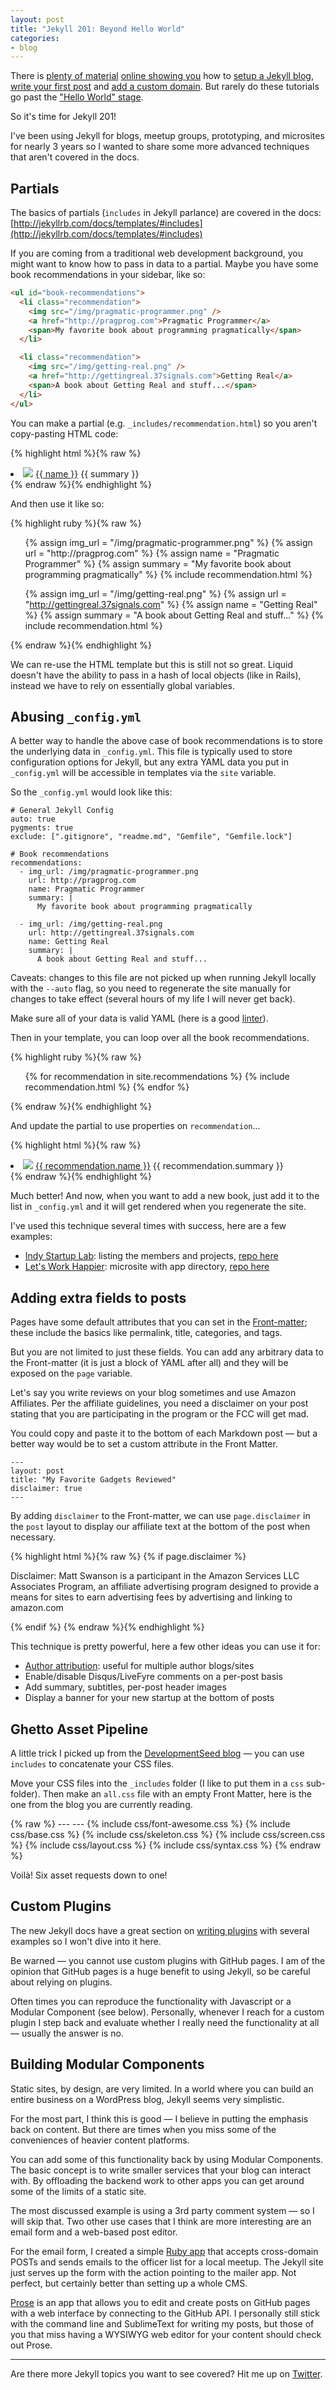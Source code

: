 ```yaml
---
layout: post
title: "Jekyll 201: Beyond Hello World"
categories:
- blog
---
```


There is [plenty of material][j1] [online showing you][j2] how to 
[setup a Jekyll blog][j3], [write your first post][j4] and 
[add a custom domain][j5]. But rarely do these tutorials go past
the ["Hello World" stage][j6].

[j1]: http://benhowdle.im/2013/06/02/jekyll-in-15-minutes/
[j2]: http://destroytoday.com/blog/hello-world-im-jekyll/
[j3]: http://danielmcgraw.com/2011/04/14/The-Ultimate-Guide-To-Getting-Started-With-Jekyll-Part-1/
[j4]: http://ianreah.com/2012/12/27/An-introduction-to-Jekyll.html
[j5]: https://help.github.com/articles/setting-up-a-custom-domain-with-pages
[j6]: https://github.com/burkemw3/Heroku-Jekyll-Hello-World

So it's time for Jekyll 201! 

I've been using Jekyll for blogs, meetup groups, prototyping, and microsites for
nearly 3 years so I wanted to share some more advanced techniques that aren't
covered in the docs.

## Partials
The basics of partials (`includes` in Jekyll parlance) are covered in the 
docs: [http://jekyllrb.com/docs/templates/#includes](http://jekyllrb.com/docs/templates/#includes)

If you are coming from a traditional web development background, you might want
to know how to pass in data to a partial. Maybe you have some book 
recommendations in your sidebar, like so:

```html
<ul id="book-recommendations">
  <li class="recommendation">
    <img src="/img/pragmatic-programmer.png" />
    <a href="http://pragprog.com">Pragmatic Programmer</a>
    <span>My favorite book about programming pragmatically</span>
  </li>

  <li class="recommendation">
    <img src="/img/getting-real.png" />
    <a href="http://gettingreal.37signals.com">Getting Real</a>
    <span>A book about Getting Real and stuff...</span>
  </li>
</ul>
```

You can make a partial (e.g. `_includes/recommendation.html`) so you aren't 
copy-pasting HTML code:

{% highlight html %}{% raw %}
<li class="recommendation">
  <img src="{{ img_url }}" />
  <a href="{{ url }}">{{ name }}</a>
  <span>{{ summary }}</span>
</li>
{% endraw %}{% endhighlight %}

And then use it like so:

{% highlight ruby %}{% raw %}
<ul id="book-recommendations">
  {% assign img_url = "/img/pragmatic-programmer.png" %}
  {% assign url = "http://pragprog.com" %}
  {% assign name = "Pragmatic Programmer" %}
  {% assign summary = "My favorite book about programming pragmatically" %}
  {% include recommendation.html %}

  {% assign img_url = "/img/getting-real.png" %}
  {% assign url = "http://gettingreal.37signals.com" %}
  {% assign name = "Getting Real" %}
  {% assign summary = "A book about Getting Real and stuff..." %}
  {% include recommendation.html %}
</ul>
{% endraw %}{% endhighlight %}

We can re-use the HTML template but this is still not so great. Liquid doesn't 
have the ability to pass in a hash of local objects (like in Rails), instead we 
have to rely on essentially global variables.

## Abusing `_config.yml`
A better way to handle the above case of book recommendations is to store the
underlying data in `_config.yml`. This file is typically used to store configuration
options for Jekyll, but any extra YAML data you put in `_config.yml` will be 
accessible in templates via the `site` variable.

So the `_config.yml` would look like this:

    # General Jekyll Config
    auto: true
    pygments: true
    exclude: [".gitignore", "readme.md", "Gemfile", "Gemfile.lock"]

    # Book recommendations
    recommendations:
      - img_url: /img/pragmatic-programmer.png
        url: http://pragprog.com
        name: Pragmatic Programmer
        summary: |
          My favorite book about programming pragmatically

      - img_url: /img/getting-real.png
        url: http://gettingreal.37signals.com
        name: Getting Real
        summary: |
          A book about Getting Real and stuff...

Caveats: changes to this file are not picked up when running Jekyll locally with
the `--auto` flag, so you need to regenerate the site manually for changes to
take effect (several hours of my life I will never get back).

Make sure all of your data is valid YAML (here is a good [linter][yl]).

Then in your template, you can loop over all the book recommendations.

{% highlight ruby %}{% raw %}
<ul id="book-recommendations">
  {% for recommendation in site.recommendations %}
    {% include recommendation.html %}
  {% endfor %}
</ul>
{% endraw %}{% endhighlight %}

And update the partial to use properties on `recommendation`...

{% highlight html %}{% raw %}
<li class="recommendation">
  <img src="{{ recommendation.img_url }}" />
  <a href="{{ recommendation.url }}">{{ recommendation.name }}</a>
  <span>{{ recommendation.summary }}</span>
</li>
{% endraw %}{% endhighlight %}

Much better! And now, when you want to add a new book, just add it to the list
in `_config.yml` and it will get rendered when you regenerate the site.

I've used this technique several times with success, here are a few examples:
* [Indy Startup Lab][isl]: listing the members and projects, [repo here][islc]
* [Let's Work Happier][lwh]: microsite with app directory, [repo here][lwhc]

## Adding extra fields to posts
Pages have some default attributes that you can set in the [Front-matter][fm];
these include the basics like permalink, title, categories, and tags.

But you are not limited to just these fields. You can add any arbitrary data to
the Front-matter (it is just a block of YAML after all) and they will be exposed
on the `page` variable.

Let's say you write reviews on your blog sometimes and use Amazon Affiliates. Per
the affiliate guidelines, you need a disclaimer on your post stating that you
are participating in the program or the FCC will get mad.

You could copy and paste it to the bottom of each Markdown post &mdash; but a better
way would be to set a custom attribute in the Front Matter.

    ---
    layout: post
    title: "My Favorite Gadgets Reviewed"
    disclaimer: true
    ---

By adding `disclaimer` to the Front-matter, we can use `page.disclaimer` in the
`post` layout to display our affiliate text at the bottom of the post when
necessary.

{% highlight html %}{% raw %}
  {% if page.disclaimer %}
    <div class="disclaimer">
      <p>
        Disclaimer: Matt Swanson is a participant in the Amazon Services LLC 
        Associates Program, an affiliate advertising program designed to provide 
        a means for sites to earn advertising fees by advertising and linking 
        to amazon.com
      </p>
    </div>
  {% endif %}
{% endraw %}{% endhighlight %}

This technique is pretty powerful, here a few other ideas you can use it for:
* [Author attribution][aa]: useful for multiple author blogs/sites
* Enable/disable Disqus/LiveFyre comments on a per-post basis
* Add summary, subtitles, per-post header images
* Display a banner for your new startup at the bottom of posts

## Ghetto Asset Pipeline
A little trick I picked up from the [DevelopmentSeed blog][ds] &mdash; you can use
`includes` to concatenate your CSS files.

Move your CSS files into the `_includes` folder (I like to put them in a `css`
sub-folder). Then make an `all.css` file with an empty Front Matter, here is the
one from the blog you are currently reading.

{% raw %}
    ---
    ---
    {% include css/font-awesome.css %}
    {% include css/base.css %}
    {% include css/skeleton.css %}
    {% include css/screen.css %}
    {% include css/layout.css %}
    {% include css/syntax.css %}
{% endraw %}

Voilà! Six asset requests down to one!

## Custom Plugins
The new Jekyll docs have a great section on [writing plugins][plugin] with several
examples so I won't dive into it here.

Be warned &mdash; you cannot use custom plugins with GitHub pages. I am of the opinion
that GitHub pages is a huge benefit to using Jekyll, so be careful about relying
on plugins.

Often times you can reproduce the functionality with Javascript or a Modular
Component (see below). Personally, whenever I reach for a custom plugin I step
back and evaluate whether I really need the functionality at all &mdash; usually the
answer is no.

## Building Modular Components
Static sites, by design, are very limited. In a world where you can build an
entire business on a WordPress blog, Jekyll seems very simplistic.

For the most part, I think this is good &mdash; I believe in putting the emphasis back
on content. But there are times when you miss some of the conveniences of heavier
content platforms.

You can add some of this functionality back by using Modular Components. The 
basic concept is to write smaller services that your blog can interact with. By
offloading the backend work to other apps you can get around some of the limits
of a static site.

The most discussed example is using a 3rd party comment system &mdash; so I will skip
that. Two other use cases that I think are more interesting are an email form
and a web-based post editor.

For the email form, I created a simple [Ruby app][mailer] that accepts
cross-domain POSTs and sends emails to the officer list for a local meetup. The
Jekyll site just serves up the form with the action pointing to the mailer
app. Not perfect, but certainly better than setting up a whole CMS.

[Prose][prose] is an app that allows you to edit and create posts on GitHub
pages with a web interface by connecting to the GitHub API. I personally still
stick with the command line and SublimeText for writing my posts, but those of
you that miss having a WYSIWYG web editor for your content should check out
Prose.

---

Are there more Jekyll topics you want to see covered? Hit me up on 
[Twitter](https://twitter.com/_swanson).

[fm]: http://jekyllrb.com/docs/frontmatter/
[plugin]: http://jekyllrb.com/docs/plugins/
[isl]: http://indystartuplab.org
[islc]: https://github.com/IndyStartupLab/indystartuplab.org
[lwh]: http://letsworkhappier.com
[lwhc]: https://github.com/sep/letsworkhappier.com
[aa]: http://www.lostdecadegames.com/blog-author-attribution-using-jekyll/
[yl]: http://yamllint.com/
[ds]: http://developmentseed.org/blog/2011/09/09/jekyll-github-pages/
[mailer]: https://github.com/indy-software-artisans/jekyll-mailer
[prose]: http://developmentseed.org/blog/2012/june/25/prose-a-content-editor-for-github/






